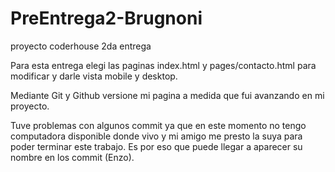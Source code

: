 # PreEntrega2-Brugnoni
proyecto coderhouse 2da entrega

Para esta entrega elegi las paginas index.html y pages/contacto.html para modificar y darle vista mobile y desktop.

Mediante Git y Github versione mi pagina a medida que fui avanzando en mi proyecto.

Tuve problemas con algunos commit ya que en este momento no tengo computadora disponible donde vivo y mi amigo me presto la suya para poder terminar este trabajo.
Es por eso que puede llegar a aparecer su nombre en los commit (Enzo).
